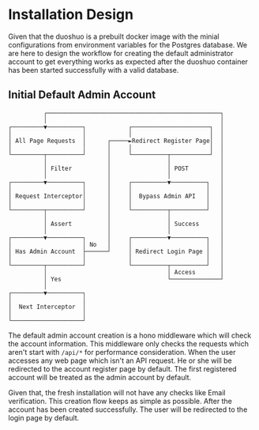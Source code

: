 # Installation Design

Given that the duoshuo is a prebuilt docker image with the minial configurations from environment variables for the Postgres database.
We are here to design the workflow
for creating the default administrator account to get everything works as expected
after the duoshuo container has been started successfully with a valid database.

## Initial Default Admin Account

```text
          ┌─────────────────────────────────────────────────┐
          │                                                 │
┌─────────▼──────────┐            ┌──────────────────────┐  │
│                    │            │                      │  │
│ All Page Requests  │      ┌─────►Redirect Register Page│  │
│                    │      │     │                      │  │
└─────────┬──────────┘      │     └──────────┬───────────┘  │
          │                 │                │              │
          │ Filter          │                │ POST         │
          │                 │                │              │
┌─────────▼──────────┐      │     ┌──────────▼──────────┐   │
│                    │      │     │                     │   │
│ Request Interceptor│      │     │  Bypass Admin API   │   │
│                    │      │     │                     │   │
└─────────┬──────────┘      │     └──────────┬──────────┘   │
          │                 │                │              │
          │ Assert          │                │ Success      │
          │                 │                │              │
┌─────────▼──────────┐      │     ┌──────────▼──────────┐   │
│                    │ No   │     │                     │   │
│ Has Admin Account  ├──────┘     │ Redirect Login Page │   │
│                    │            │                     │   │
└─────────┬──────────┘            └──────────┬──────────┘   │
          │                                  │ Access       │
          │ Yes                              └──────────────┘
          │
┌─────────▼──────────┐
│                    │
│  Next Interceptor  │
│                    │
└────────────────────┘
```

The default admin account creation is a hono middleware which will check the account information.
This middleware only checks the requests which aren't start with `/api/*` for performance consideration.
When the user accesses any web page which isn't an API request.
He or she will be redirected to the account register page by default.
The first registered account will be treated as the admin account by default.

Given that, the fresh installation will not have any checks like Email verification.
This creation flow keeps as simple as possible.
After the account has been created successfully. The user will be redirected to the login page by default.
